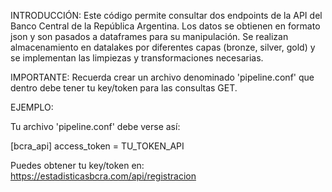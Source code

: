 INTRODUCCIÓN: Este código permite consultar dos endpoints de la API del Banco Central de la República Argentina. Los datos se obtienen en formato json y son pasados a dataframes para su manipulación. Se realizan almacenamiento en datalakes por diferentes capas (bronze, silver, gold) y se implementan las limpiezas y transformaciones necesarias.

IMPORTANTE: Recuerda crear un archivo denominado 'pipeline.conf' que dentro debe tener tu key/token para las consultas GET.

EJEMPLO:

Tu archivo 'pipeline.conf' debe verse así:

  [bcra_api]
  access_token = TU_TOKEN_API
  
Puedes obtener tu key/token en: https://estadisticasbcra.com/api/registracion
